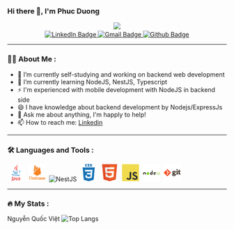 ### Hi there 👋, I'm Phuc Duong

<div id="header" align="center">
  <img src="https://media3.giphy.com/media/RbDKaczqWovIugyJmW/giphy.gif?cid=ecf05e47le70j57j3em0g6o1okceozwij6le9apnsasxazfz&rid=giphy.gif&ct=g" width="250"/>
  <div id="badges">
    <a href="https://www.linkedin.com/in/viet-nguyen-4b6391195/" target="blank">
      <img src="https://img.shields.io/badge/LinkedIn-blue?style=for-the-badge&logo=linkedin&logoColor=white" alt="LinkedIn Badge"/>
    </a>
    <a href="mailto:vietnguyen.170715@gmail.com">
      <img src="https://img.shields.io/badge/Gmail-red?style=for-the-badge&logo=gmail&logoColor=white" alt="Gmail Badge"/>
    </a>
    <a href="https://github.com/nguyenquocviet2007" target="blank">
      <img src="https://img.shields.io/badge/Github-purple?style=for-the-badge&logo=github&logoColor=white" alt="Github Badge"/>
    </a>
  </div>
</div>

---

### :woman_technologist: About Me :
  - 🔭 I’m currently self-studying and working on backend web development
  - 🌱 I’m currently learning NodeJS, NestJS, Typescript
  - ⚡ I'm experienced with mobile development with NodeJS in backend side
  - 😄 I have knowledge about backend development by Nodejs/ExpressJs
  - 💬 Ask me about anything, I'm happly to help!
  - 📫 How to reach me: [Linkedin](https://www.linkedin.com/in/viet-nguyen-4b6391195/)



---

### :hammer_and_wrench: Languages and Tools :

<div>
  <img src="https://github.com/devicons/devicon/blob/master/icons/java/java-original-wordmark.svg" title="Java" alt="Java" width="40" height="40"/>&nbsp;
  <img src="https://github.com/devicons/devicon/blob/master/icons/firebase/firebase-plain-wordmark.svg" title="Firebase" alt="Firebase" width="40" height="40"/>&nbsp;
  <img src="https://nestjs.com/img/logo-small.svg" title="NestJS" alt="NestJS" width="40" height="40"/>&nbsp;
  <img src="https://github.com/devicons/devicon/blob/master/icons/css3/css3-plain-wordmark.svg"  title="CSS3" alt="CSS" width="40" height="40"/>&nbsp;
  <img src="https://github.com/devicons/devicon/blob/master/icons/html5/html5-original.svg" title="HTML5" alt="HTML" width="40" height="40"/>&nbsp;
  <img src="https://github.com/devicons/devicon/blob/master/icons/javascript/javascript-original.svg" title="JavaScript" alt="JavaScript" width="40" height="40"/>&nbsp;
  <img src="https://github.com/devicons/devicon/blob/master/icons/nodejs/nodejs-original-wordmark.svg" title="NodeJS" alt="NodeJS" width="40" height="40"/>&nbsp;
  <img src="https://github.com/devicons/devicon/blob/master/icons/git/git-original-wordmark.svg" title="Git" **alt="Git" width="40" height="40"/>
</div>

---

### :fire: My Stats :


Nguyễn Quốc Việt
![Top Langs](https://github-readme-stats.vercel.app/api/top-langs/?username=nguyenquocviet2007&layout=compact)

